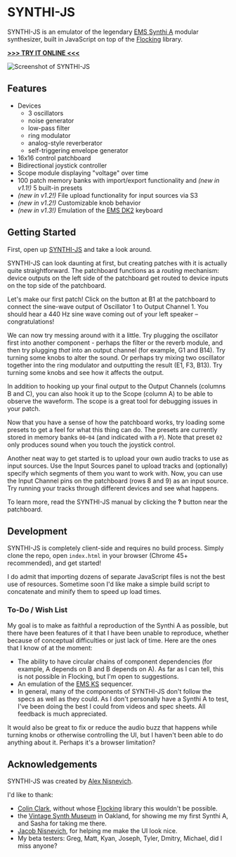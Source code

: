 # SYNTHI-JS
SYNTHI-JS is an emulator of the legendary [EMS Synthi A](https://en.wikipedia.org/wiki/EMS_Synthi_A) modular synthesizer, built in JavaScript on top of the [Flocking](http://flockingjs.org/) library.

**[>>> TRY IT ONLINE <<<](https://alexnisnevich.github.io/synthi-js/)**

![Screenshot of SYNTHI-JS](http://i.imgur.com/Cp7Iuwb.jpg)

## Features

* Devices
   * 3 oscillators
   * noise generator
   * low-pass filter
   * ring modulator
   * analog-style reverberator
   * self-triggering envelope generator
* 16x16 control patchboard
* Bidirectional joystick controller
* Scope module displaying "voltage" over time
* 100 patch memory banks with import/export functionality and _(new in v1.1!)_ 5 built-in presets
* _(new in v1.2!)_ File upload functionality for input sources via S3
* _(new in v1.2!)_ Customizable knob behavior
* _(new in v1.3!)_ Emulation of the [EMS DK2](http://www.phutney.com/EMSDK2.html) keyboard

## Getting Started

First, open up [SYNTHI-JS](https://alexnisnevich.github.io/synthi-js/) and take a look around.

SYNTHI-JS can look daunting at first, but creating patches with it is actually quite straightforward. The patchboard functions as a _routing_ mechanism: device outputs on the left side of the patchboard get routed to device inputs on the top side of the patchboard.

Let's make our first patch! Click on the button at B1 at the patchboard to connect the sine-wave output of Oscillator 1 to Output Channel 1. You should hear a 440 Hz sine wave coming out of your left speaker – congratulations!

We can now try messing around with it a little. Try plugging the oscillator first into another component - perhaps the filter or the reverb module, and then try plugging _that_ into an output channel (for example, G1 and B14). Try turning some knobs to alter the sound. Or perhaps try mixing two oscillator together into the ring modulator and outputting the result (E1, F3, B13). Try turning some knobs and see how it affects the output.

In addition to hooking up your final output to the Output Channels (columns B and C), you can also hook it up to the Scope (column A) to be able to observe the waveform. The scope is a great tool for debugging issues in your patch.

Now that you have a sense of how the patchboard works, try loading some presets to get a feel for what this thing can do. The presets are currently stored in memory banks `00`-`04` (and indicated with a `P`). Note that preset `02` only produces sound when you touch the joystick control.

Another neat way to get started is to upload your own audio tracks to use as input sources. Use the Input Sources panel to upload tracks and (optionally) specify which segments of them you want to work with. Now, you can use the Input Channel pins on the patchboard (rows 8 and 9) as an input source. Try running your tracks through different devices and see what happens.

To learn more, read the SYNTHI-JS manual by clicking the **?** button near the patchboard. 

## Development

SYNTHI-JS is completely client-side and requires no build process. Simply clone the repo, open `index.html` in your browser (Chrome 45+ recommended), and get started!

I do admit that importing dozens of separate JavaScript files is not the best use of resources. Sometime soon I'd like make a simple build script to concatenate and minify them to speed up load times. 

### To-Do / Wish List

My goal is to make as faithful a reproduction of the Synthi A as possible, but there have been features of it that I have been unable to reproduce, whether because of conceptual difficulties or just lack of time. Here are the ones that I know of at the moment:

* The ability to have circular chains of component dependencies (for example, A depends on B and B depends on A). As far as I can tell, this is not possible in Flocking, but I'm open to suggestions.
* An emulation of the [EMS KS](http://www.phutney.com/EMSAKS/WebKSDetail.JPG) sequencer.
* In general, many of the components of SYNTHI-JS don't follow the specs as well as they could. As I don't personally have a Synthi A to test, I've been doing the best I could from videos and spec sheets. All feedback is much appreciated.

It would also be great to fix or reduce the audio buzz that happens while turning knobs or otherwise controlling the UI, but I haven't been able to do anything about it. Perhaps it's a browser limitation?

## Acknowledgements

SYNTHI-JS was created by [Alex Nisnevich](https://alexnisnevich.github.io/synthi-js/).

I'd like to thank:
* [Colin Clark](https://github.com/colinbdclark), without whose [Flocking](http://flockingjs.org/) library this wouldn't be possible.
* the [Vintage Synth Museum](http://www.vintagesynthmuseum.com/VSM_Home.html) in Oakland, for showing me my first Synthi A, and Sasha for taking me there.
* [Jacob Nisnevich](https://github.com/jacobnisnevich), for helping me make the UI look nice.
* My beta testers: Greg, Matt, Kyan, Joseph, Tyler, Dmitry, Michael, did I miss anyone?
